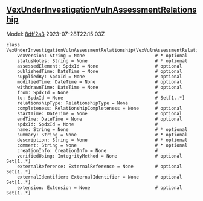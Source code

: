 ## [VexUnderInvestigationVulnAssessmentRelationship](https://github.com/spdx/spdx-3-model/blob/main/model/Security/Classes/VexUnderInvestigationVulnAssessmentRelationship.md)
Model: [8dff2a3](https://github.com/spdx/spdx-3-model/commit/8dff2a3243c9e00e1eb170fac749450a845ccdd6) 2023-07-28T22:15:03Z
```
class VexUnderInvestigationVulnAssessmentRelationship(VexVulnAssessmentRelationship):
    vexVersion: String = None                          # * optional 
    statusNotes: String = None                         # * optional 
    assessedElement: SpdxId = None                     # optional 
    publishedTime: DateTime = None                     # optional 
    suppliedBy: SpdxId = None                          # optional 
    modifiedTime: DateTime = None                      # optional 
    withdrawnTime: DateTime = None                     # optional 
    from: SpdxId = None                                # 
    to: SpdxId = None                                  # Set[1..*]
    relationshipType: RelationshipType = None          # 
    completeness: RelationshipCompleteness = None      # optional 
    startTime: DateTime = None                         # optional 
    endTime: DateTime = None                           # optional 
    spdxId: SpdxId = None                              # 
    name: String = None                                # * optional 
    summary: String = None                             # * optional 
    description: String = None                         # * optional 
    comment: String = None                             # * optional 
    creationInfo: CreationInfo = None                  # 
    verifiedUsing: IntegrityMethod = None              # optional Set[1..*]
    externalReference: ExternalReference = None        # optional Set[1..*]
    externalIdentifier: ExternalIdentifier = None      # optional Set[1..*]
    extension: Extension = None                        # optional Set[1..*]
```

